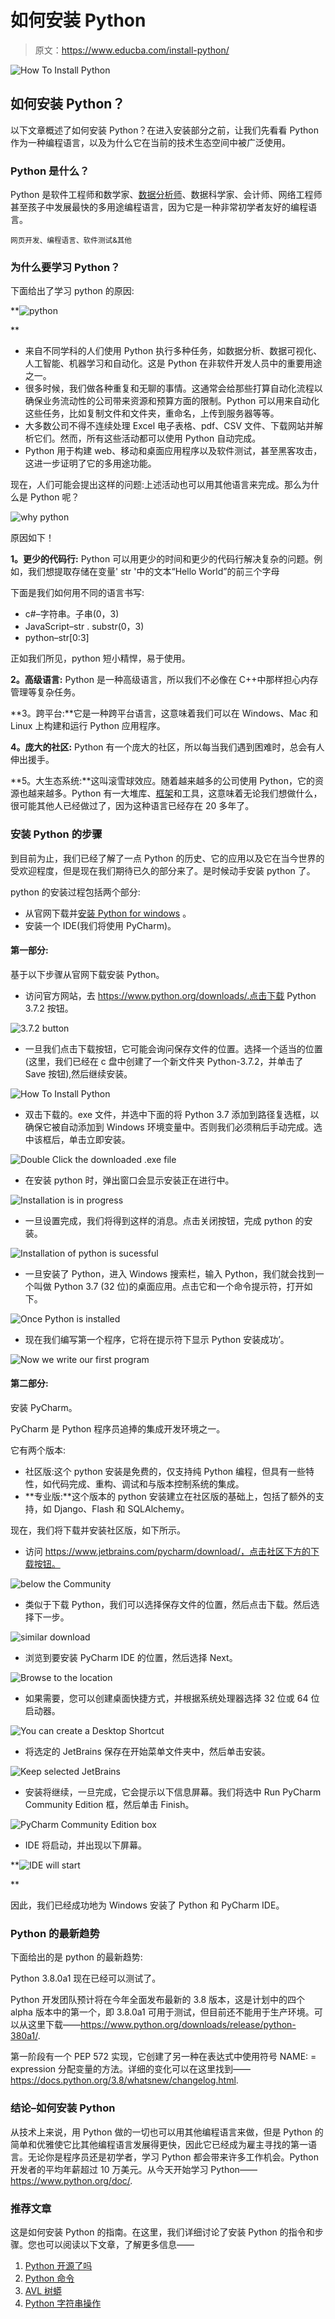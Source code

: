 # 如何安装 Python

> 原文：<https://www.educba.com/install-python/>

![How To Install Python](img/840e72feba57688b1fcdac83b45db9cf.png)



## 如何安装 Python？

以下文章概述了如何安装 Python？在进入安装部分之前，让我们先看看 Python 作为一种编程语言，以及为什么它在当前的技术生态空间中被广泛使用。

### Python 是什么？

Python 是软件工程师和数学家、[数据分析师](https://www.educba.com/what-is-data-analyst/)、数据科学家、会计师、网络工程师甚至孩子中发展最快的多用途编程语言，因为它是一种非常初学者友好的编程语言。

<small>网页开发、编程语言、软件测试&其他</small>

### 为什么要学习 Python？

下面给出了学习 python 的原因:

**![python](img/c573f0bdd372132d4ae339f22500fdc9.png)

** 

*   来自不同学科的人们使用 Python 执行多种任务，如数据分析、数据可视化、人工智能、机器学习和自动化。这是 Python 在非软件开发人员中的重要用途之一。
*   很多时候，我们做各种重复和无聊的事情。这通常会给那些打算自动化流程以确保业务流动性的公司带来资源和预算方面的限制。Python 可以用来自动化这些任务，比如复制文件和文件夹，重命名，上传到服务器等等。
*   大多数公司不得不连续处理 Excel 电子表格、pdf、CSV 文件、下载网站并解析它们。然而，所有这些活动都可以使用 Python 自动完成。
*   Python 用于构建 web、移动和桌面应用程序以及软件测试，甚至黑客攻击，这进一步证明了它的多用途功能。

现在，人们可能会提出这样的问题:上述活动也可以用其他语言来完成。那么为什么是 Python 呢？

![why python](img/f10eadb95bb7da7c9f4c2d26dc70375e.png)



原因如下！

**1。更少的代码行:** Python 可以用更少的时间和更少的代码行解决复杂的问题。例如，我们想提取存储在变量' str '中的文本“Hello World”的前三个字母

下面是我们如何用不同的语言书写:

*   c#–字符串。子串(0，3)
*   JavaScript–str . substr(0，3)
*   python–str[0:3]

正如我们所见，python 短小精悍，易于使用。

**2。高级语言:** Python 是一种高级语言，所以我们不必像在 C++中那样担心内存管理等复杂任务。

**3。跨平台:**它是一种跨平台语言，这意味着我们可以在 Windows、Mac 和 Linux 上构建和运行 Python 应用程序。

**4。庞大的社区:** Python 有一个庞大的社区，所以每当我们遇到困难时，总会有人伸出援手。

**5。大生态系统:**这叫滚雪球效应。随着越来越多的公司使用 Python，它的资源也越来越多。Python 有一大堆库、[框架](https://www.educba.com/python-frameworks/)和工具，这意味着无论我们想做什么，很可能其他人已经做过了，因为这种语言已经存在 20 多年了。

### 安装 Python 的步骤

到目前为止，我们已经了解了一点 Python 的历史、它的应用以及它在当今世界的受欢迎程度，但是现在我们期待已久的部分来了。是时候动手安装 python 了。

python 的安装过程包括两个部分:

*   从官网下载并[安装 Python for windows](https://www.educba.com/install-python-on-windows/) 。
*   安装一个 IDE(我们将使用 PyCharm)。

#### 第一部分:

基于以下步骤从官网下载安装 Python。

*   访问官方网站，去 https://www.python.org/downloads/.点击下载 Python 3.7.2 按钮。

![3.7.2 button](img/0166fd7bface8d519ed8e2bfc8eb20d9.png)



*   一旦我们点击下载按钮，它可能会询问保存文件的位置。选择一个适当的位置(这里，我们已经在 c 盘中创建了一个新文件夹 Python-3.7.2，并单击了 Save 按钮),然后继续安装。

![How To Install Python](img/b6b84f65a2ff50bb8fc359f0fb5e5179.png)



*   双击下载的。exe 文件，并选中下面的将 Python 3.7 添加到路径复选框，以确保它被自动添加到 Windows 环境变量中。否则我们必须稍后手动完成。选中该框后，单击立即安装。

![Double Click the downloaded .exe file](img/df85d1db3ef86b44f9df35e8f3d2abf9.png)



*   在安装 python 时，弹出窗口会显示安装正在进行中。

![Installation is in progress ](img/174fdcf736e68dc802a1c31df7433eaa.png)



*   一旦设置完成，我们将得到这样的消息。点击关闭按钮，完成 python 的安装。

![Installation of python is sucessful](img/6a60de0bfea3611b8f0eb94ec8ec6163.png)



*   一旦安装了 Python，进入 Windows 搜索栏，输入 Python，我们就会找到一个叫做 Python 3.7 (32 位)的桌面应用。点击它和一个命令提示符，打开如下。

![Once Python is installed](img/0e1296212495bb404c782a156ce59ad2.png)



*   现在我们编写第一个程序，它将在提示符下显示 Python 安装成功’。

![Now we write our first program](img/9a89ce8c27ad81651dbed1c033117dec.png)



#### 第二部分:

安装 PyCharm。

PyCharm 是 Python 程序员追捧的集成开发环境之一。

它有两个版本:

*   社区版:这个 python 安装是免费的，仅支持纯 Python 编程，但具有一些特性，如代码完成、重构、调试和与版本控制系统的集成。
*   **专业版:**这个版本的 python 安装建立在社区版的基础上，包括了额外的支持，如 Django、Flash 和 SQLAlchemy。

现在，我们将下载并安装社区版，如下所示。

*   访问 https://www.jetbrains.com/pycharm/download/，点击社区下方的下载按钮。

![below the Community](img/99028917b94aef008e59c2df096d01ea.png)



*   类似于下载 Python，我们可以选择保存文件的位置，然后点击下载。然后选择下一步。

![similar download](img/e48787421654dc5b05155dbd8de68d55.png)



*   浏览到要安装 PyCharm IDE 的位置，然后选择 Next。

![Browse to the location](img/a0a08a365356e344274cdb0ac1903e4d.png)



*   如果需要，您可以创建桌面快捷方式，并根据系统处理器选择 32 位或 64 位启动器。

![You can create a Desktop Shortcut ](img/c5e6b301014419cec81ca98d4bb00e9f.png)



*   将选定的 JetBrains 保存在开始菜单文件夹中，然后单击安装。

![Keep selected JetBrains](img/ba3158fc71c3a659bc0de8d4e32075ba.png)



*   安装将继续，一旦完成，它会提示以下信息屏幕。我们将选中 Run PyCharm Community Edition 框，然后单击 Finish。

![PyCharm Community Edition box](img/6e2a06f3b5b3cf78bb4d167c334fee63.png)



*   IDE 将启动，并出现以下屏幕。

**![IDE will start](img/ab28a0421e86b62b46640ff7db9aefe1.png)

** 

因此，我们已经成功地为 Windows 安装了 Python 和 PyCharm IDE。

### Python 的最新趋势

下面给出的是 python 的最新趋势:

Python 3.8.0a1 现在已经可以测试了。

Python 开发团队预计将在今年全面发布最新的 3.8 版本，这是计划中的四个 alpha 版本中的第一个，即 3.8.0a1 可用于测试，但目前还不能用于生产环境。可以从这里下载——https://www.python.org/downloads/release/python-380a1/.

第一阶段有一个 PEP 572 实现，它创建了另一种在表达式中使用符号 NAME: = expression 分配变量的方法。详细的变化可以在这里找到——https://docs.python.org/3.8/whatsnew/changelog.html.

### 结论–如何安装 Python

从技术上来说，用 Python 做的一切也可以用其他编程语言来做，但是 Python 的简单和优雅使它比其他编程语言发展得更快，因此它已经成为雇主寻找的第一语言。无论你是程序员还是初学者，学习 Python 都会带来许多工作机会。Python 开发者的平均年薪超过 10 万美元。从今天开始学习 Python——https://www.python.org/doc/.

### 推荐文章

这是如何安装 Python 的指南。在这里，我们详细讨论了安装 Python 的指令和步骤。您也可以阅读以下文章，了解更多信息——

1.  [Python 开源了吗](https://www.educba.com/is-python-open-source/)
2.  [Python 命令](https://www.educba.com/python-commands/)
3.  [AVL 树蟒](https://www.educba.com/avl-tree-python/)
4.  [Python 字符串操作](https://www.educba.com/python-string-manipulation/)





